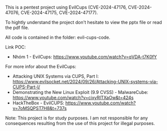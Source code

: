 This is a pentest project using EvilCups (CVE-2024-47176, CVE-2024-47076, CVE-2024-47175, CVE-2024-47177).

To hightly understand the project don't hesitate to view the pptx file or read the pdf file.

All code is contained in the folder: evil-cups-code.

Link POC:
- Nhóm 1 - EvilCups: https://www.youtube.com/watch?v=qVDA-t7K0fY

For more infor about the EvilCups:
- Attacking UNIX Systems via CUPS, Part I: https://www.evilsocket.net/2024/09/26/Attacking-UNIX-systems-via-CUPS-Part-I/
- Demonstrating the New Linux Exploit (9.9 CVSS) - MalwareCube: https://www.youtube.com/watch?v=cixyRITXaOw&t=424s
- HackTheBox - EvilCUPS: https://www.youtube.com/watch?v=7oMSQPST7H8&t=737s

Note: This project is for study purposes. I am not responsible for any consequences resulting from the use of this project for illegal purposes.

